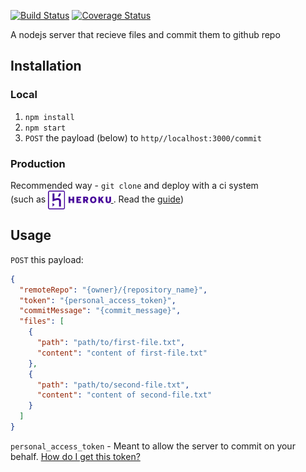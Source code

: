 [![Build Status](https://travis-ci.com/spread-the-code/git-commiter-nodejs.svg?branch=master)](https://travis-ci.com/spread-the-code/git-commiter-nodejs) [![Coverage Status](https://coveralls.io/repos/github/spread-the-code/git-commiter-nodejs/badge.svg?branch=master&kill_cache=2)](https://coveralls.io/github/spread-the-code/git-commiter-nodejs?branch=master)

A nodejs server that recieve files and commit them to github repo

## Installation

### Local

1. `npm install`
2. `npm start`
3. `POST` the payload (below) to `http//localhost:3000/commit`

### Production
Recommended way - `git clone` and deploy with a ci system<br />
(such as
<a href="https://heroku.com" target="_blank">
  <img height="30" valign="middle" src="assets/heroku-logo.svg" alt="heroku" />
</a>.
Read the <a href="https://devcenter.heroku.com/articles/github-integration" target="_blank">guide</a>)

## Usage

`POST` this payload:

```json
{
  "remoteRepo": "{owner}/{repository_name}",
  "token": "{personal_access_token}",
  "commitMessage": "{commit_message}",
  "files": [
    {
      "path": "path/to/first-file.txt",
      "content": "content of first-file.txt"
    },
    {
      "path": "path/to/second-file.txt",
      "content": "content of second-file.txt"
    }
  ]
}
```

`personal_access_token` - Meant to allow the server to commit on your behalf. <a href="https://help.github.com/articles/creating-a-personal-access-token-for-the-command-line/" target="_blank">How do I get this token?</a>